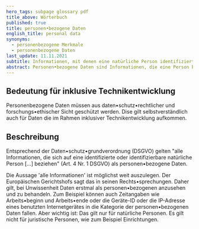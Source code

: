 ```yaml
---
hero_tags: subpage glossary pdf
title_above: Wörterbuch
published: true
title: personen•bezogene Daten
english_title: personal data
synonyms:
  - personenbezogene Merkmale
  - personenbezogene Daten
last_update: 11.11.2021
subtitle: Informationen, mit denen eine natürliche Person identifiziert werden kann
abstract: Personen•bezogene Daten sind Informationen, die eine Person betreffen. Zum Beispiel der Name, die Adresse oder das Geburtsdatum.
---
```


## Bedeutung für inklusive Technikentwicklung

Personenbezogene Daten müssen aus daten•schutz•rechtlicher und forschungs•ethischer Sicht geschützt werden. Dise gilt selbstverständlich auch für Daten die im Rahmen inklusiver Technikentwicklung aufkommen.

## Beschreibung

Entsprechend der Daten•schutz•grundverordnung (DSGVO) gelten "alle Informationen, die sich auf eine identifizierte oder identifizierbare natürliche Person [...] beziehen" (Art. 4 Nr. 1 DSGVO) als personen•bezogene Daten.

Die Aussage 'alle Informationen' ist möglichst weit auszulegen. Der Europäischen Gerichtshofs sagt das in seinen Rechts•sprechungen. Daher gilt, bei Unwissenheit Daten erstmal als personen•bezogenen anzusehen und zu behandeln. Zum Beispiel können auch Zeitangaben wie Arbeits•beginn und Arbeits•ende oder die Geräte-ID oder die IP-Adresse eines benutzten Internetgerätes in die Kategorie der personen•bezogenen Daten fallen. Aber wichtig ist: Das gilt nur für natürliche Personen. Es gilt nicht für juristische Personen, wie zum Beispiel Einrichtungen.

